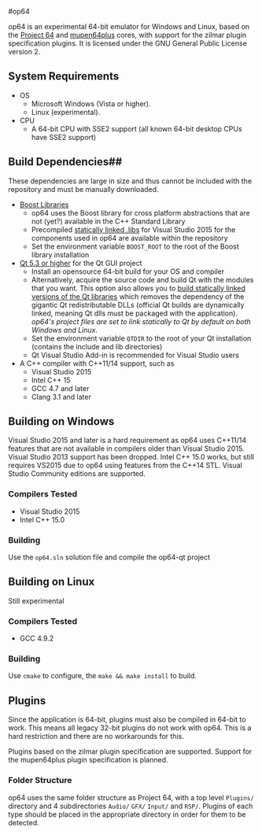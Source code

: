#op64

op64 is an experimental 64-bit emulator for Windows and Linux, based on the [Project 64](http://www.pj64-emu.com/) and [mupen64plus](https://code.google.com/p/mupen64plus/) cores, with support for the zilmar plugin specification plugins. It is licensed under the GNU General Public License version 2.

## System Requirements
* OS
    * Microsoft Windows (Vista or higher).
    * Linux (experimental).
* CPU
    * A 64-bit CPU with SSE2 support (all known 64-bit desktop CPUs have SSE2 support)

## Build Dependencies##

These dependencies are large in size and thus cannot be included with the repository and must be manually downloaded.

* [Boost Libraries](http://www.boost.org/)
    * op64 uses the Boost library for cross platform abstractions that are not (yet?) available in the C++ Standard Library
    * Precompiled [statically linked .libs](https://github.com/r52/op64/wiki/Quick-Guide-to-Compiling-Boost-for-op64) for Visual Studio 2015 for the components used in op64 are available within the repository
    * Set the environment variable `BOOST_ROOT` to the root of the Boost library installation
* [Qt 5.3 or higher](http://www.qt.io/) for the Qt GUI project
    * Install an opensource 64-bit build for your OS and compiler
    * Alternatively, acquire the source code and build Qt with the modules that you want. This option also allows you to [build statically linked versions of the Qt libraries](https://github.com/r52/op64/wiki/Quick-Guide-to-Compiling-Qt-for-Static-Linking) which removes the dependency of the gigantic Qt redistributable DLLs (official Qt builds are dynamically linked, meaning Qt dlls must be packaged with the application). _op64's project files are set to link statically to Qt by default on both Windows and Linux_.
    * Set the environment variable `QTDIR` to the root of your Qt installation (contains the include and lib directories)
    * Qt Visual Studio Add-in is recommended for Visual Studio users
* A C++ compiler with C++11/14 support, such as
    * Visual Studio 2015
    * Intel C++ 15
    * GCC 4.7 and later
    * Clang 3.1 and later

## Building on Windows

Visual Studio 2015 and later is a hard requirement as op64 uses C++11/14 features that are not available in compilers older than Visual Studio 2015. Visual Studio 2013 support has been dropped. Intel C++ 15.0 works, but still requires VS2015 due to op64 using features from the C++14 STL. Visual Studio Community editions are supported.

### Compilers Tested

* Visual Studio 2015
* Intel C++ 15.0

### Building

Use the `op64.sln` solution file and compile the op64-qt project

## Building on Linux

Still experimental

### Compilers Tested

* GCC 4.9.2

### Building

Use `cmake` to configure, the `make && make install` to build.

## Plugins

Since the application is 64-bit, plugins must also be compiled in 64-bit to work. This means all legacy 32-bit plugins do not work with op64. This is a hard restriction and there are no workarounds for this.

Plugins based on the zilmar plugin specification are supported. Support for the mupen64plus plugin specification is planned.

### Folder Structure

op64 uses the same folder structure as Project 64, with a top level `Plugins/` directory and 4 subdirectories `Audio/` `GFX/` `Input/` and `RSP/`. Plugins of each type should be placed in the appropriate directory in order for them to be detected.
